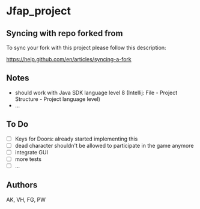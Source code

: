 # Jfap_project

## Syncing with repo forked from
To sync your fork with this project please follow this description:

https://help.github.com/en/articles/syncing-a-fork

## Notes
- should work with Java SDK language level 8 (Intellij: File - Project Structure - Project language level)
- ...

## To Do
- [ ] Keys for Doors: already started implementing this  
- [ ] dead character shouldn't be allowed to participate in the game anymore
- [ ] integrate GUI  
- [ ] more tests  
- [ ] ...  

## Authors
AK, VH, FG, PW

